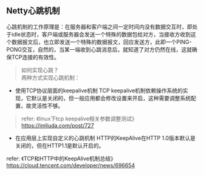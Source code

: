 ## Netty心跳机制

心跳机制的工作原理是：在服务器和客户端之间一定时间内没有数据交互时，即处于idle状态时，客户端或服务器会发送一个特殊的数据包给对方，当接收方收到这个数据报文后，也立即发送一个特殊的数据报文，回应发送方，此即一个PING-PONG交互，自然的，当某一端收到心跳消息后，就知道了对方仍然在线，这就确保TCP连接的有效性。

>如何实现心跳？  
两种方式实现心跳机制：
* 使用TCP协议层面的keepalive机制
TCP keepalive机制依赖操作系统的实现，它默认是关闭的，但一般应用都会修改设置来开启，这种需要调整系统配置，故灵活性不够。
>refer: 《linux下tcp keepalive相关参数调整测试》https://imliuda.com/post/727

* 在应用层上实现自定义的心跳机制
HTTP的KeepAlive在HTTP 1.0版本默认是关闭的，但在HTTP1.1是默认开启的。    



refer: 《TCP和HTTP中的KeepAlive机制总结》https://cloud.tencent.com/developer/news/696654